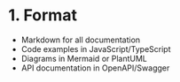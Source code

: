 # 1. Format

- Markdown for all documentation
- Code examples in JavaScript/TypeScript
- Diagrams in Mermaid or PlantUML
- API documentation in OpenAPI/Swagger

